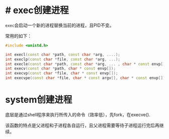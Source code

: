 # # exec创建进程

`exec`会启动一个新的进程替换当前的进程，且PID不变。

常用的如下：

```c++
#include <unistd.h>

int execl(const char *path, const char *arg, ....);
int execlp(const char *file, const char *arg, ...);
int execle(const char *path, const char *arg, ... , char * const envp[]);
int execv(const char *path, char * const envp[]);
int execvp(const char *file, char * const envp[]);
int execvpe(const char *file, char * const argv[], char * const envp[]);
```



# system创建进程

底层是通过shell程序来执行所传入的命令（效率低），先fork，在execve().

该函数的特点是父进程和子进程各自运行，且父进程需要等待子进程运行完后再继续。